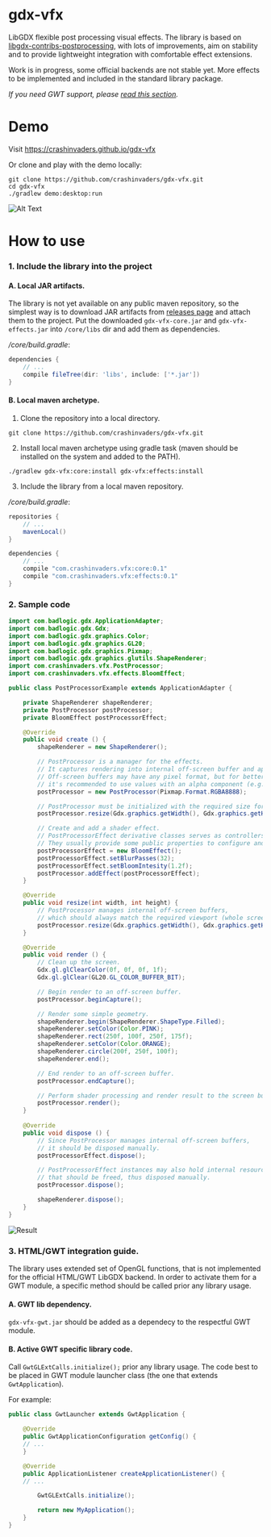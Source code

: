 # gdx-vfx

LibGDX flexible post processing visual effects. The library is based on [libgdx-contribs-postprocessing](https://github.com/manuelbua/libgdx-contribs/tree/master/postprocessing), 
with lots of improvements, aim on stability and to provide lightweight integration with comfortable effect extensions.

Work is in progress, some official backends are not stable yet.
More effects to be implemented and included in the standard library package.

_If you need GWT support, please [read this section](#gwt-integration)._

# Demo

Visit https://crashinvaders.github.io/gdx-vfx

Or clone and play with the demo locally:
```
git clone https://github.com/crashinvaders/gdx-vfx.git
cd gdx-vfx
./gradlew demo:desktop:run
```

![Alt Text](https://i.imgur.com/bHl3ADH.gif)


# How to use

### 1. Include the library into the project

#### A. Local JAR artifacts.
The library is not yet available on any public maven repository,
so the simplest way is to download JAR artifacts from [releases page](https://github.com/crashinvaders/gdx-vfx/releases) and attach them to the project.
Put the downloaded `gdx-vfx-core.jar` and `gdx-vfx-effects.jar` into `/core/libs` dir and add them as dependencies.

_/core/build.gradle_:
```gradle
dependencies {
    // ...
    compile fileTree(dir: 'libs', include: ['*.jar'])
}
```

#### B. Local maven archetype.

1. Clone the repository into a local directory.
```
git clone https://github.com/crashinvaders/gdx-vfx.git
```
2. Install local maven archetype using gradle task (maven should be installed on the system and added to the PATH).
```
./gradlew gdx-vfx:core:install gdx-vfx:effects:install
```
3. Include the library from a local maven repository.

_/core/build.gradle_:
```gradle
repositories {
    // ...
    mavenLocal()
}

dependencies {
    // ...
    compile "com.crashinvaders.vfx:core:0.1"
    compile "com.crashinvaders.vfx:effects:0.1"
}
```

### 2. Sample code

```java
import com.badlogic.gdx.ApplicationAdapter;
import com.badlogic.gdx.Gdx;
import com.badlogic.gdx.graphics.Color;
import com.badlogic.gdx.graphics.GL20;
import com.badlogic.gdx.graphics.Pixmap;
import com.badlogic.gdx.graphics.glutils.ShapeRenderer;
import com.crashinvaders.vfx.PostProcessor;
import com.crashinvaders.vfx.effects.BloomEffect;

public class PostProcessorExample extends ApplicationAdapter {

	private ShapeRenderer shapeRenderer;
	private PostProcessor postProcessor;
	private BloomEffect postProcessorEffect;

	@Override
	public void create () {
		shapeRenderer = new ShapeRenderer();

		// PostProcessor is a manager for the effects.
		// It captures rendering into internal off-screen buffer and applies a chain of defined effects.
		// Off-screen buffers may have any pixel format, but for better effect mixing
		// it's recommended to use values with an alpha component (e.g. RGBA8888 or RGBA4444).
		postProcessor = new PostProcessor(Pixmap.Format.RGBA8888);

		// PostProcessor must be initialized with the required size for internal off-screen buffers.
		postProcessor.resize(Gdx.graphics.getWidth(), Gdx.graphics.getHeight());

		// Create and add a shader effect.
		// PostProcessorEffect derivative classes serves as controllers for shader effects.
		// They usually provide some public properties to configure and control the effects.
		postProcessorEffect = new BloomEffect();
		postProcessorEffect.setBlurPasses(32);
		postProcessorEffect.setBloomIntesity(1.2f);
		postProcessor.addEffect(postProcessorEffect);
	}

	@Override
	public void resize(int width, int height) {
		// PostProcessor manages internal off-screen buffers,
		// which should always match the required viewport (whole screen in our case).
		postProcessor.resize(Gdx.graphics.getWidth(), Gdx.graphics.getHeight());
	}

	@Override
	public void render () {
		// Clean up the screen.
		Gdx.gl.glClearColor(0f, 0f, 0f, 1f);
		Gdx.gl.glClear(GL20.GL_COLOR_BUFFER_BIT);

		// Begin render to an off-screen buffer.
		postProcessor.beginCapture();

		// Render some simple geometry.
		shapeRenderer.begin(ShapeRenderer.ShapeType.Filled);
		shapeRenderer.setColor(Color.PINK);
		shapeRenderer.rect(250f, 100f, 250f, 175f);
		shapeRenderer.setColor(Color.ORANGE);
		shapeRenderer.circle(200f, 250f, 100f);
		shapeRenderer.end();

		// End render to an off-screen buffer.
		postProcessor.endCapture();

		// Perform shader processing and render result to the screen buffer.
		postProcessor.render();
	}
	
	@Override
	public void dispose () {
		// Since PostProcessor manages internal off-screen buffers,
		// it should be disposed manually.
		postProcessorEffect.dispose();

		// PostProcessorEffect instances may also hold internal resources
		// that should be freed, thus disposed manually.
		postProcessor.dispose();

		shapeRenderer.dispose();
	}
}
```

![Result](https://i.imgur.com/qSaIEWD.png)


### 3. HTML/GWT integration guide. <a name="gwt-integration"></a>

The library uses extended set of OpenGL functions, that is not implemented for the official HTML/GWT LibGDX backend.
In order to activate them for a GWT module, a specific method should be called prior any library usage.

#### A. GWT lib dependency.
`gdx-vfx-gwt.jar` should be added as a dependecy to the respectful GWT module.

#### B. Active GWT specific library code.
Call `GwtGLExtCalls.initialize();` prior any library usage. The code best to be placed in GWT module launcher class (the one that extends `GwtApplication`).

For example:
```java
public class GwtLauncher extends GwtApplication {

    @Override
    public GwtApplicationConfiguration getConfig() {
	// ...
    }

    @Override
    public ApplicationListener createApplicationListener() {
	// ...

        GwtGLExtCalls.initialize();

        return new MyApplication();
    }
}
```
